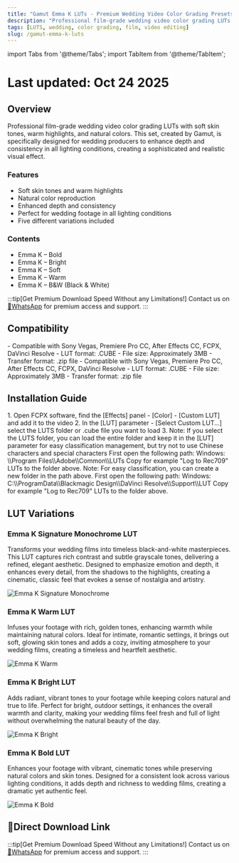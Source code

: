 ```yaml
---
title: "Gamut Emma K LUTs - Premium Wedding Video Color Grading Presets"
description: "Professional film-grade wedding video color grading LUTs with soft skin tones, warm highlights, and natural colors. Perfect for enhancing wedding footage in all lighting conditions."
tags: [LUTS, wedding, color grading, film, video editing]
slug: /gamut-emma-k-luts
---
```


import Tabs from '@theme/Tabs';
import TabItem from '@theme/TabItem';

# Last updated: Oct 24 2025

## Overview

Professional film-grade wedding video color grading LUTs with soft skin tones, warm highlights, and natural colors. This set, created by Gamut, is specifically designed for wedding producers to enhance depth and consistency in all lighting conditions, creating a sophisticated and realistic visual effect.

### Features

- Soft skin tones and warm highlights
- Natural color reproduction
- Enhanced depth and consistency
- Perfect for wedding footage in all lighting conditions
- Five different variations included

### Contents

- Emma K – Bold
- Emma K – Bright
- Emma K – Soft
- Emma K – Warm
- Emma K – B&W (Black & White)

:::tip[Get Premium Download Speed Without any Limitations!]
Contact us on [💬WhatsApp](https://wa.me/+8613237610083) for premium  access and support.
:::

## Compatibility

<Tabs>
<TabItem value="windows" label="Windows">
- Compatible with Sony Vegas, Premiere Pro CC, After Effects CC, FCPX, DaVinci Resolve
- LUT format: .CUBE
- File size: Approximately 3MB
- Transfer format: .zip file
</TabItem>
<TabItem value="mac" label="Mac">
- Compatible with Sony Vegas, Premiere Pro CC, After Effects CC, FCPX, DaVinci Resolve
- LUT format: .CUBE
- File size: Approximately 3MB
- Transfer format: .zip file
</TabItem>
</Tabs>

## Installation Guide

<Tabs>
<TabItem value="fcpx" label="Final Cut Pro X">
1. Open FCPX software, find the [Effects] panel - [Color] - [Custom LUT] and add it to the video
2. In the [LUT] parameter - [Select Custom LUT...] select the LUTS folder or .cube file you want to load
3. Note: If you select the LUTS folder, you can load the entire folder and keep it in the [LUT] parameter for easy classification management, but try not to use Chinese characters and special characters
</TabItem>
<TabItem value="premiere" label="Premiere Pro">
First open the following path:
Windows: \\Program Files\\Adobe\\Common\\LUTs
Copy for example "Log to Rec709" LUTs to the folder above.
Note: For easy classification, you can create a new folder in the path above.
</TabItem>
<TabItem value="resolve" label="DaVinci Resolve">
First open the following path:
Windows: C:\\ProgramData\\Blackmagic Design\\DaVinci Resolve\\Support\\LUT
Copy for example "Log to Rec709" LUTs to the folder above.
</TabItem>
</Tabs>

## LUT Variations

### Emma K Signature Monochrome LUT

Transforms your wedding films into timeless black-and-white masterpieces. This LUT captures rich contrast and subtle grayscale tones, delivering a refined, elegant aesthetic. Designed to emphasize emotion and depth, it enhances every detail, from the shadows to the highlights, creating a cinematic, classic feel that evokes a sense of nostalgia and artistry.

![Emma K Signature Monochrome](https://www.vfx123.com/wp-content/uploads/2025/07/1752405494-c4ca4238a0b9238.jpg)

### Emma K Warm LUT

Infuses your footage with rich, golden tones, enhancing warmth while maintaining natural colors. Ideal for intimate, romantic settings, it brings out soft, glowing skin tones and adds a cozy, inviting atmosphere to your wedding films, creating a timeless and heartfelt aesthetic.

![Emma K Warm](https://www.vfx123.com/wp-content/uploads/2025/07/1752405549-a87ff679a2f3e71.jpg)

### Emma K Bright LUT

Adds radiant, vibrant tones to your footage while keeping colors natural and true to life. Perfect for bright, outdoor settings, it enhances the overall warmth and clarity, making your wedding films feel fresh and full of light without overwhelming the natural beauty of the day.

![Emma K Bright](https://www.vfx123.com/wp-content/uploads/2025/07/1752405566-e4da3b7fbbce234.jpg)

### Emma K Bold LUT

Enhances your footage with vibrant, cinematic tones while preserving natural colors and skin tones. Designed for a consistent look across various lighting conditions, it adds depth and richness to wedding films, creating a dramatic yet authentic feel.

![Emma K Bold](https://www.vfx123.com/wp-content/uploads/2025/07/1752405517-c81e728d9d4c2f6.jpg)

## 🚀Direct Download Link

:::tip[Get Premium Download Speed Without any Limitations!]
Contact us on [💬WhatsApp](https://wa.me/+8613237610083) for premium  access and support.
:::
